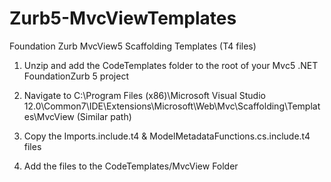 Zurb5-MvcViewTemplates
======================

Foundation Zurb MvcView5 Scaffolding Templates (T4 files)

1) Unzip and add the CodeTemplates folder to the root of your Mvc5 .NET FoundationZurb 5 project 

2) Navigate to C:\Program Files (x86)\Microsoft Visual Studio 12.0\Common7\IDE\Extensions\Microsoft\Web\Mvc\Scaffolding\Templates\MvcView (Similar path)

3) Copy the Imports.include.t4 & ModelMetadataFunctions.cs.include.t4 files

4) Add the files to the CodeTemplates/MvcView Folder

